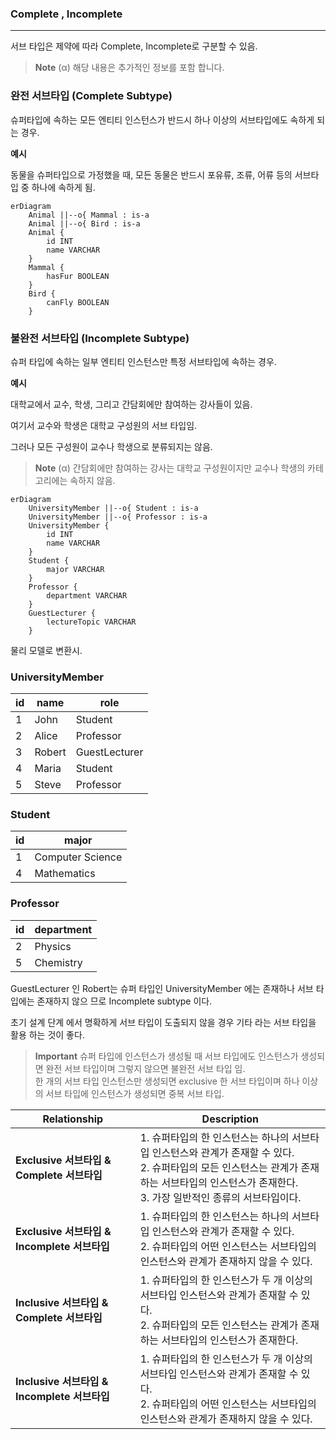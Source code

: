 ### Complete , Incomplete
---

서브 타입은 제약에 따라 Complete, Incomplete로 구분할 수 있음.

>**Note**
>(α) 해당 내용은 추가적인 정보를 포함 합니다.

### **완전 서브타입 (Complete Subtype)**

슈퍼타입에 속하는 모든 엔티티 인스턴스가 반드시 하나 이상의 서브타입에도 속하게 되는 경우.

**예시**

동물을 슈퍼타입으로 가정했을 때, 모든 동물은 반드시 포유류, 조류, 어류 등의 서브타입 중 하나에 속하게 됨.

```mermaid
erDiagram
    Animal ||--o{ Mammal : is-a
    Animal ||--o{ Bird : is-a
    Animal {
        id INT
        name VARCHAR
    }
    Mammal {
        hasFur BOOLEAN
    }
    Bird {
        canFly BOOLEAN
    }
```

### **불완전 서브타입 (Incomplete Subtype)**

슈퍼 타입에 속하는 일부 엔티티 인스턴스만 특정 서브타입에 속하는 경우.

**예시**

대학교에서 교수, 학생, 그리고 간담회에만 참여하는 강사들이 있음. 

여기서 교수와 학생은 대학교 구성원의 서브 타입임. 

그러나 모든 구성원이 교수나 학생으로 분류되지는 않음.


>**Note**
>(α) 간담회에만 참여하는 강사는 대학교 구성원이지만 교수나 학생의 카테고리에는 속하지 않음.



```mermaid
erDiagram
    UniversityMember ||--o{ Student : is-a
    UniversityMember ||--o{ Professor : is-a
    UniversityMember {
        id INT
        name VARCHAR
    }
    Student {
        major VARCHAR
    }
    Professor {
        department VARCHAR
    }
    GuestLecturer {
        lectureTopic VARCHAR
    }

```
물리 모델로 변환시.
### UniversityMember

|id|name|role|
|---|---|---|
|1|John|Student|
|2|Alice|Professor|
|3|Robert|GuestLecturer|
|4|Maria|Student|
|5|Steve|Professor|

### Student

|id|major|
|---|---|
|1|Computer Science|
|4|Mathematics|

### Professor

|id|department|
|---|---|
|2|Physics|
|5|Chemistry|

GuestLecturer 인 Robert는 슈퍼 타입인 UniversityMember 에는 존재하나 서브 타입에는 존재하지 않으 므로 Incomplete subtype 이다.

초기 설계 단계 에서 명확하게 서브 타입이 도출되지 않을 경우 기타 라는 서브 타입을 활용 하는 것이 좋다.

>**Important**
>슈퍼 타입에 인스턴스가 생성될 때 서브 타입에도 인스턴스가 생성되면 완전 서브 타입이며 그렇지 않으면 불완전 서브 타입 임. \
>한 개의 서브 타입 인스턴스만 생성되면 exclusive 한 서브 타입이며 하나 이상의 서브 타입에 인스턴스가 생성되면 중복 서브 타입.

| **Relationship**                        | **Description**                                                               |
|----------------------------------------|-------------------------------------------------------------------------------|
| **Exclusive 서브타입 & Complete 서브타입**   | 1. 슈퍼타입의 한 인스턴스는 하나의 서브타입 인스턴스와 관계가 존재할 수 있다. <br> 2. 슈퍼타입의 모든 인스턴스는 관계가 존재하는 서브타입의 인스턴스가 존재한다. <br> 3. 가장 일반적인 종류의 서브타입이다.                               |
| **Exclusive 서브타입 & Incomplete 서브타입** | 1. 슈퍼타입의 한 인스턴스는 하나의 서브타입 인스턴스와 관계가 존재할 수 있다. <br> 2. 슈퍼타입의 어떤 인스턴스는 서브타입의 인스턴스와 관계가 존재하지 않을 수 있다.                                                     |
| **Inclusive 서브타입 & Complete 서브타입**   | 1. 슈퍼타입의 한 인스턴스가 두 개 이상의 서브타입 인스턴스와 관계가 존재할 수 있다. <br> 2. 슈퍼타입의 모든 인스턴스는 관계가 존재하는 서브타입의 인스턴스가 존재한다.                                                   |
| **Inclusive 서브타입 & Incomplete 서브타입** | 1. 슈퍼타입의 한 인스턴스가 두 개 이상의 서브타입 인스턴스와 관계가 존재할 수 있다. <br> 2. 슈퍼타입의 어떤 인스턴스는 서브타입의 인스턴스와 관계가 존재하지 않을 수 있다.                                                     |
